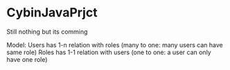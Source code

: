# CybinJavaPrjct
Still nothing but its comming

Model:
Users
    has 1-n relation with roles (many to one: many users can have same role)
Roles
    has 1-1 relation with users (one to one: a user can only have one role)
